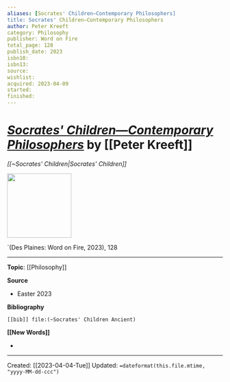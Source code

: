 ```yaml
---
aliases: [Socrates' Children—Contemporary Philosophers]
title: Socrates' Children—Contemporary Philosophers
author: Peter Kreeft
category: Philosophy
publisher: Word on Fire
total_page: 128
publish_date: 2023
isbn10: 
isbn13: 
source: 
wishlist:
acquired: 2023-04-09
started: 
finished: 
---
```

# *[Socrates' Children—Contemporary Philosophers](https://bookstore.wordonfire.org/products/socrates-children-box-set)* by [[Peter Kreeft]]
*[[~Socrates' Children|Socrates' Children]]*

<img src="https://cdn.shopify.com/s/files/1/0005/3195/5769/products/SC-Volume-4-Shopify-Front.png?v=1678129522&width=2048" width=150>

`(Des Plaines: Word on Fire, 2023), 128


--- 
**Topic**: [[Philosophy]]

**Source**
- Easter 2023

**Bibliography**

```query
[[bib]] file:(~Socrates' Children Ancient)
```
 

**[[New Words]]**

- 

---
Created: [[2023-04-04-Tue]]
Updated: `=dateformat(this.file.mtime, "yyyy-MM-dd-ccc")`